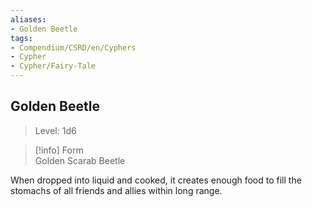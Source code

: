 ```yaml
---
aliases:
- Golden Beetle
tags:
- Compendium/CSRD/en/Cyphers
- Cypher
- Cypher/Fairy-Tale
---
```


  
## Golden Beetle  
>Level: 1d6  
  
>[!info] Form  
>Golden Scarab Beetle
  
When dropped into liquid and cooked, it creates enough food to fill the stomachs of all friends and allies within long range.